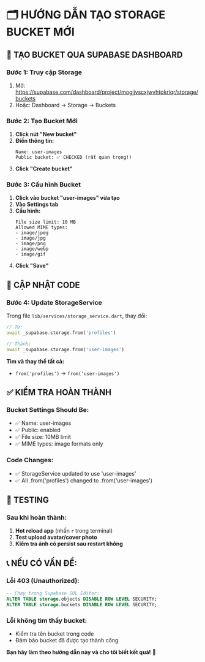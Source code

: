 # 🗂️ HƯỚNG DẪN TẠO STORAGE BUCKET MỚI

## 🎯 **TẠO BUCKET QUA SUPABASE DASHBOARD**

### **Bước 1: Truy cập Storage**
1. Mở: https://supabase.com/dashboard/project/mogjjvscxjwvhtpkrlqr/storage/buckets
2. Hoặc: Dashboard → Storage → Buckets

### **Bước 2: Tạo Bucket Mới**
1. **Click nút "New bucket"**
2. **Điền thông tin:**
   ```
   Name: user-images
   Public bucket: ✅ CHECKED (rất quan trọng!)
   ```
3. **Click "Create bucket"**

### **Bước 3: Cấu hình Bucket**
1. **Click vào bucket "user-images" vừa tạo**
2. **Vào Settings tab**
3. **Cấu hình:**
   ```
   File size limit: 10 MB
   Allowed MIME types:
   - image/jpeg
   - image/jpg  
   - image/png
   - image/webp
   - image/gif
   ```
4. **Click "Save"**

## 🔧 **CẬP NHẬT CODE**

### **Bước 4: Update StorageService**
Trong file `lib/services/storage_service.dart`, thay đổi:

```dart
// Từ:
await _supabase.storage.from('profiles')

// Thành:
await _supabase.storage.from('user-images')
```

**Tìm và thay thế tất cả:**
- `from('profiles')` → `from('user-images')`

## ✅ **KIỂM TRA HOÀN THÀNH**

### **Bucket Settings Should Be:**
- ✅ Name: user-images
- ✅ Public: enabled 
- ✅ File size: 10MB limit
- ✅ MIME types: image formats only

### **Code Changes:**
- ✅ StorageService updated to use 'user-images'
- ✅ All .from('profiles') changed to .from('user-images')

## 🚀 **TESTING**

### **Sau khi hoàn thành:**
1. **Hot reload app** (nhấn `r` trong terminal)
2. **Test upload avatar/cover photo**
3. **Kiểm tra ảnh có persist sau restart không**

## 📞 **NẾU CÓ VẤN ĐỀ:**

### **Lỗi 403 (Unauthorized):**
```sql
-- Chạy trong Supabase SQL Editor:
ALTER TABLE storage.objects DISABLE ROW LEVEL SECURITY;
ALTER TABLE storage.buckets DISABLE ROW LEVEL SECURITY;
```

### **Lỗi không tìm thấy bucket:**
- Kiểm tra tên bucket trong code
- Đảm bảo bucket đã được tạo thành công

**Bạn hãy làm theo hướng dẫn này và cho tôi biết kết quả!** 🎯